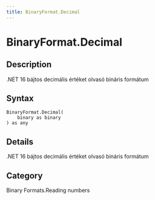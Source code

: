 ```yaml
---
title: BinaryFormat.Decimal
---
```


# BinaryFormat.Decimal


## Description

.NET 16 bájtos decimális értéket olvasó bináris formátum


## Syntax

```powerquery
BinaryFormat.Decimal(
    binary as binary
) as any
```


## Details

.NET 16 bájtos decimális értéket olvasó bináris formátum



## Category
Binary Formats.Reading numbers
